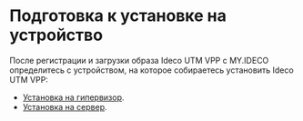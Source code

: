 # Подготовка к установке на устройство

После регистрации и загрузки образа Ideco UTM VPP с MY.IDECO определитесь с устройством, на которое собираетесь установить Ideco UTM VPP:

* [Установка на гипервизор](setup-hypervisor.md).
* [Установка на сервер](preparation-boot-disk.md).

